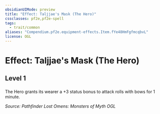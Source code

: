 ```yaml
---
obsidianUIMode: preview
title: "Effect: Taljjae's Mask (The Hero)"
cssclasses: pf2e,pf2e-spell
tags:
  - trait/common
aliases: "Compendium.pf2e.equipment-effects.Item.fYe48HmFgfmcqbvL"
license: OGL
---
```

# Effect: Taljjae's Mask (The Hero)
## Level 1
### 






The Hero grants its wearer a +3 status bonus to attack rolls with bows for 1 minute.

*Source: Pathfinder Lost Omens: Monsters of Myth*
*OGL*
